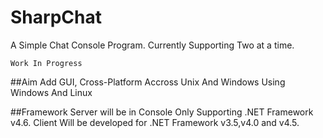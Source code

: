 # SharpChat
A Simple Chat Console Program. Currently Supporting Two at a time.
```
Work In Progress
```
##Aim
Add GUI, Cross-Platform Accross Unix And Windows Using Windows And Linux

##Framework
Server will be in Console Only Supporting .NET Framework v4.6.
Client Will be developed for .NET Framework v3.5,v4.0 and v4.5.
